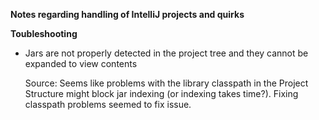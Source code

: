 **Notes regarding handling of IntelliJ projects and quirks**

**Toubleshooting**

 * Jars are not properly detected in the project tree and they cannot be expanded to view contents
   
   Source: Seems like problems with the library classpath in the Project Structure might block jar indexing (or indexing takes time?). Fixing classpath problems seemed to fix issue.
